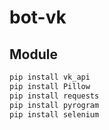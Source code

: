 # bot-vk

## Module
```sh
pip install vk_api
pip install Pillow
pip install requests
pip install pyrogram
pip install selenium
```
